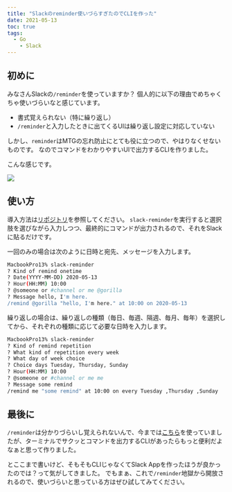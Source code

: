 ```yaml
---
title: "Slackのreminder使いづらすぎたのでCLIを作った"
date: 2021-05-13
toc: true
tags:
  - Go
	- Slack
---
```


## 初めに
みなさんSlackの`/reminder`を使っていますか？
個人的に以下の理由でめちゃくちゃ使いづらいなと感じています。

- 書式覚えられない（特に繰り返し）
- `/reminder`と入力したときに出てくるUIは繰り返し設定に対応していない

しかし、`reminder`はMTGの忘れ防止にとても役に立つので、やはりなくせないものです。
なのでコマンドをわかりやすいUIで出力するCLIを作りました。

こんな感じです。

![](https://i.gyazo.com/27916ee21b8b0b686c187013001d2922.gif)

## 使い方
導入方法は[リポジトリ](https://github.com/skanehira/slack-reminder)を参照してください。
`slack-reminder`を実行すると選択肢を選びながら入力しつつ、最終的にコマンドが出力されるので、それをSlackに貼るだけです。

一回のみの場合は次のように日時と宛先、メッセージを入力します。

```sh
MacbookPro13% slack-reminder
? Kind of remind onetime
? Date(YYYY-MM-DD) 2020-05-13
? Hour(HH:MM) 10:00
? @someone or #channel or me @gorilla
? Message hello, I'm here.
/remind @gorilla "hello, I'm here." at 10:00 on 2020-05-13
```

繰り返しの場合は、繰り返しの種類（毎日、毎週、隔週、毎月、毎年）を選択してから、それぞれの種類に応じて必要な日時を入力します。

```sh
MacbookPro13% slack-reminder
? Kind of remind repetition
? What kind of repetition every week
? What day of week choice
? Choice days Tuesday, Thursday, Sunday
? Hour(HH:MM) 10:00
? @someone or #channel or me me
? Message some remind
/remind me "some remind" at 10:00 on every Tuesday ,Thursday ,Sunday
```

## 最後に
`/reminder`は分かりづらいし覚えられないんで、今までは[こちら](https://slack-remind-creator.netlify.app/)を使っていましたが、ターミナルでサクッとコマンドを出力するCLIがあったらもっと便利だよなぁと思って作りました。

とここまで書いけど、そもそもCLIじゃなくてSlack Appを作ったほうが良かったのでは？って気がしてきました。
でもまぁ、これで`/reminder`地獄から開放されるので、使いづらいと思っている方はぜひ試してみてください。
